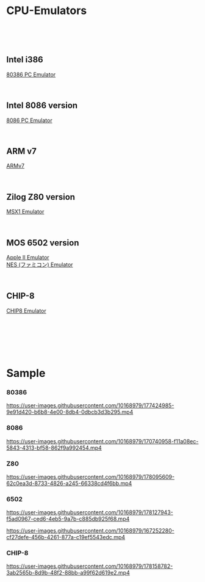 # CPU-Emulators

<br><br><br>

## Intel i386

[80386 PC Emulator](https://github.com/kxkx5150/CPU-80386-cpp)  

<br>

## Intel 8086 version

[8086 PC Emulator](https://github.com/kxkx5150/CPU-8086-cpp)

<br>

## ARM v7

[ARMv7](https://github.com/kxkx5150/CPU-ARMv7-cpp)  

<br>

## Zilog Z80 version

[MSX1 Emulator](https://github.com/kxkx5150/CPU-Z80-cpp)

<br>

## MOS 6502 version

[Apple II Emulator](https://github.com/kxkx5150/CPU-6502-cpp)  
[NES (ファミコン) Emulator](https://github.com/kxkx5150/Famicom-cpp)  

<br>

## CHIP-8

[CHIP8 Emulator](https://github.com/kxkx5150/CPU-CHIP8-cpp)  

<br><br><br><br><br>

# Sample
### 80386  

https://user-images.githubusercontent.com/10168979/177424985-9e91d420-b6b8-4e00-8db4-0dbcb3d3b295.mp4

### 8086  

https://user-images.githubusercontent.com/10168979/170740958-f11a08ec-5843-4313-bf58-862f9a992454.mp4

### Z80

https://user-images.githubusercontent.com/10168979/178095609-62c0ea3d-8733-4826-a245-66338cd4f6bb.mp4

### 6502

https://user-images.githubusercontent.com/10168979/178127943-f5ad0967-ced6-4eb5-9a7b-c885db925f68.mp4

https://user-images.githubusercontent.com/10168979/167252280-cf27defe-456b-4261-877a-c19ef5543edc.mp4


### CHIP-8

https://user-images.githubusercontent.com/10168979/178158782-3ab2565b-8d9b-48f2-88bb-a99f62d619e2.mp4








<br><br><br><br><br><br><br><br>
